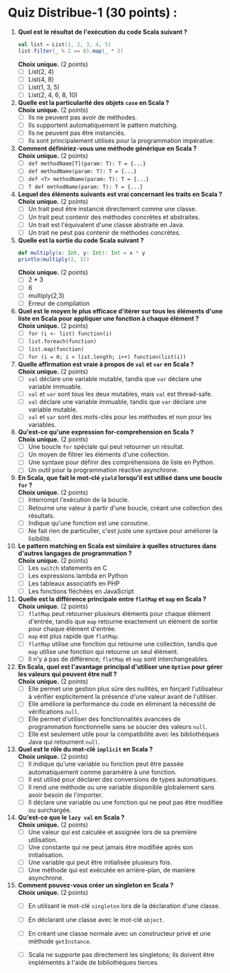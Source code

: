 # Quiz **Distribue-1** (30 points) :

1. **Quel est le résultat de l'exécution du code Scala suivant ?**  
   ```scala
   val list = List(1, 2, 3, 4, 5)
   list.filter(_ % 2 == 0).map(_ * 2)
   ```
   **Choix unique.** (2 points)  
   - [ ] List(2, 4)
   - [ ] List(4, 8)
   - [ ] List(1, 3, 5)
   - [ ] List(2, 4, 6, 8, 10)

2. **Quelle est la particularité des objets `case` en Scala ?**  
   **Choix unique.** (2 points)  
   - [ ] Ils ne peuvent pas avoir de méthodes.
   - [ ] Ils supportent automatiquement le pattern matching.
   - [ ] Ils ne peuvent pas être instanciés.
   - [ ] Ils sont principalement utilisés pour la programmation impérative.

3. **Comment définiriez-vous une méthode générique en Scala ?**  
   **Choix unique.** (2 points)  
   - [ ] `def methodName[T](param: T): T = {...}`
   - [ ] `def methodName(param: T): T = {...}`
   - [ ] `def <T> methodName(param: T): T = {...}`
   - [ ] `T def methodName(param: T): T = {...}`

4. **Lequel des éléments suivants est vrai concernant les traits en Scala ?**  
   **Choix unique.** (2 points)  
   - [ ] Un trait peut être instancié directement comme une classe.
   - [ ] Un trait peut contenir des méthodes concrètes et abstraites.
   - [ ] Un trait est l'équivalent d'une classe abstraite en Java.
   - [ ] Un trait ne peut pas contenir de méthodes concrètes.

5. **Quelle est la sortie du code Scala suivant ?**  
   ```scala
   def multiply(x: Int, y: Int): Int = x * y
   println(multiply(2, 3))
   ```
   **Choix unique.** (2 points)  
   - [ ] 2 * 3
   - [ ] 6
   - [ ] multiply(2,3)
   - [ ] Erreur de compilation

6. **Quel est le moyen le plus efficace d'itérer sur tous les éléments d'une liste en Scala pour appliquer une fonction à chaque élément ?**  
   **Choix unique.** (2 points)  
   - [ ] `for (i <- list) function(i)`
   - [ ] `list.foreach(function)`
   - [ ] `list.map(function)`
   - [ ] `for (i = 0; i < list.length; i++) function(list(i))`

7. **Quelle affirmation est vraie à propos de `val` et `var` en Scala ?**  
   **Choix unique.** (2 points)  
   - [ ] `val` déclare une variable mutable, tandis que `var` déclare une variable immuable.
   - [ ] `val` et `var` sont tous les deux mutables, mais `val` est thread-safe.
   - [ ] `val` déclare une variable immuable, tandis que `var` déclare une variable mutable.
   - [ ] `val` et `var` sont des mots-clés pour les méthodes et non pour les variables.

8. **Qu'est-ce qu'une expression for-comprehension en Scala ?**  
   **Choix unique.** (2 points)  
   - [ ] Une boucle `for` spéciale qui peut retourner un résultat.
   - [ ] Un moyen de filtrer les éléments d'une collection.
   - [ ] Une syntaxe pour définir des compréhensions de liste en Python.
   - [ ] Un outil pour la programmation réactive asynchrone.

9. **En Scala, que fait le mot-clé `yield` lorsqu'il est utilisé dans une boucle `for` ?**  
   **Choix unique.** (2 points)  
   - [ ] Interrompt l'exécution de la boucle.
   - [ ] Retourne une valeur à partir d'une boucle, créant une collection des résultats.
   - [ ] Indique qu'une fonction est une coroutine.
   - [ ] Ne fait rien de particulier, c'est juste une syntaxe pour améliorer la lisibilité.

10. **Le pattern matching en Scala est similaire à quelles structures dans d'autres langages de programmation ?**  
    **Choix unique.** (2 points)  
    - [ ] Les `switch` statements en C
    - [ ] Les expressions lambda en Python
    - [ ] Les tableaux associatifs en PHP
    - [ ] Les fonctions fléchées en JavaScript

11. **Quelle est la différence principale entre `flatMap` et `map` en Scala ?**  
    **Choix unique.** (2 points)  
    - [ ] `flatMap` peut retourner plusieurs éléments pour chaque élément d'entrée, tandis que `map` retourne exactement un élément de sortie pour chaque élément d'entrée.
    - [ ] `map` est plus rapide que `flatMap`.
    - [ ] `flatMap` utilise une fonction qui retourne une collection, tandis que `map` utilise une fonction qui retourne un seul élément.
    - [ ] Il n'y a pas de différence; `flatMap` et `map` sont interchangeables.

12. **En Scala, quel est l'avantage principal d'utiliser une `Option` pour gérer les valeurs qui peuvent être null ?**  
    **Choix unique.** (2 points)  
    - [ ] Elle permet une gestion plus sûre des nullités, en forçant l'utilisateur à vérifier explicitement la présence d'une valeur avant de l'utiliser.
    - [ ] Elle améliore la performance du code en éliminant la nécessité de vérifications `null`.
    - [ ] Elle permet d'utiliser des fonctionnalités avancées de programmation fonctionnelle sans se soucier des valeurs `null`.
    - [ ] Elle est seulement utile pour la compatibilité avec les bibliothèques Java qui retournent `null`.

13. **Quel est le rôle du mot-clé `implicit` en Scala ?**  
    **Choix unique.** (2 points)  
    - [ ] Il indique qu'une variable ou fonction peut être passée automatiquement comme paramètre à une fonction.
    - [ ] Il est utilisé pour déclarer des conversions de types automatiques.
    - [ ] Il rend une méthode ou une variable disponible globalement sans avoir besoin de l'importer.
    - [ ] Il déclare une variable ou une fonction qui ne peut pas être modifiée ou surchargée.

14. **Qu'est-ce que le `lazy val` en Scala ?**  
    **Choix unique.** (2 points)  
    - [ ] Une valeur qui est calculée et assignée lors de sa première utilisation.
    - [ ] Une constante qui ne peut jamais être modifiée après son initialisation.
    - [ ] Une variable qui peut être initialisée plusieurs fois.
    - [ ] Une méthode qui est exécutée en arrière-plan, de manière asynchrone.

15. **Comment pouvez-vous créer un singleton en Scala ?**  
    **Choix unique.** (2 points)  
    - [ ] En utilisant le mot-clé `singleton` lors de la déclaration d'une classe.
    - [ ] En déclarant une classe avec le mot-clé `object`.
    - [ ] En créant une classe normale avec un constructeur privé et une méthode `getInstance`.
    - [ ] Scala ne supporte pas directement les singletons; ils doivent être implémentés à l'aide de bibliothèques tierces.

